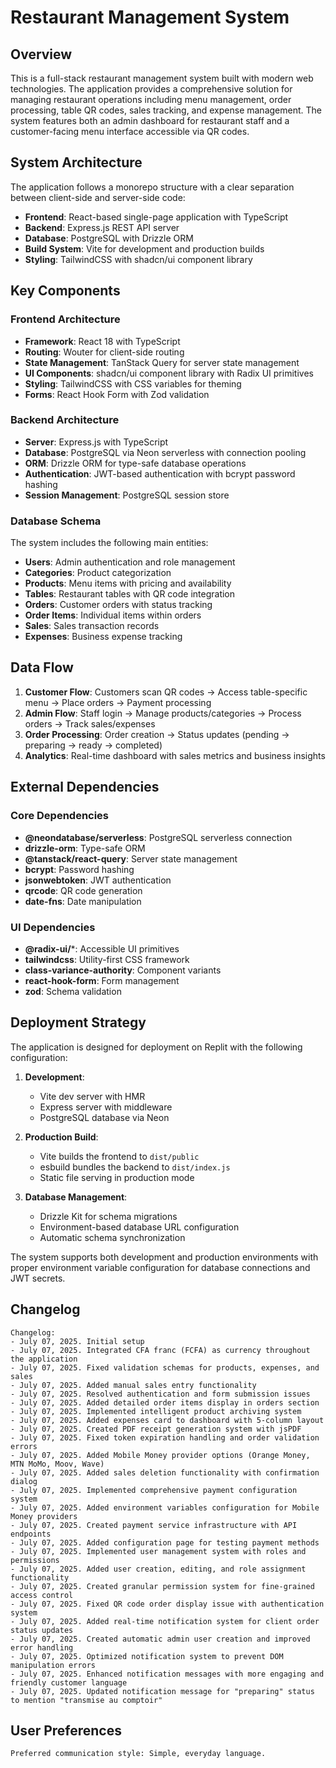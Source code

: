 # Restaurant Management System

## Overview

This is a full-stack restaurant management system built with modern web technologies. The application provides a comprehensive solution for managing restaurant operations including menu management, order processing, table QR codes, sales tracking, and expense management. The system features both an admin dashboard for restaurant staff and a customer-facing menu interface accessible via QR codes.

## System Architecture

The application follows a monorepo structure with a clear separation between client-side and server-side code:

- **Frontend**: React-based single-page application with TypeScript
- **Backend**: Express.js REST API server
- **Database**: PostgreSQL with Drizzle ORM
- **Build System**: Vite for development and production builds
- **Styling**: TailwindCSS with shadcn/ui component library

## Key Components

### Frontend Architecture
- **Framework**: React 18 with TypeScript
- **Routing**: Wouter for client-side routing
- **State Management**: TanStack Query for server state management
- **UI Components**: shadcn/ui component library with Radix UI primitives
- **Styling**: TailwindCSS with CSS variables for theming
- **Forms**: React Hook Form with Zod validation

### Backend Architecture
- **Server**: Express.js with TypeScript
- **Database**: PostgreSQL via Neon serverless with connection pooling
- **ORM**: Drizzle ORM for type-safe database operations
- **Authentication**: JWT-based authentication with bcrypt password hashing
- **Session Management**: PostgreSQL session store

### Database Schema
The system includes the following main entities:
- **Users**: Admin authentication and role management
- **Categories**: Product categorization
- **Products**: Menu items with pricing and availability
- **Tables**: Restaurant tables with QR code integration
- **Orders**: Customer orders with status tracking
- **Order Items**: Individual items within orders
- **Sales**: Sales transaction records
- **Expenses**: Business expense tracking

## Data Flow

1. **Customer Flow**: Customers scan QR codes → Access table-specific menu → Place orders → Payment processing
2. **Admin Flow**: Staff login → Manage products/categories → Process orders → Track sales/expenses
3. **Order Processing**: Order creation → Status updates (pending → preparing → ready → completed)
4. **Analytics**: Real-time dashboard with sales metrics and business insights

## External Dependencies

### Core Dependencies
- **@neondatabase/serverless**: PostgreSQL serverless connection
- **drizzle-orm**: Type-safe ORM
- **@tanstack/react-query**: Server state management
- **bcrypt**: Password hashing
- **jsonwebtoken**: JWT authentication
- **qrcode**: QR code generation
- **date-fns**: Date manipulation

### UI Dependencies
- **@radix-ui/***: Accessible UI primitives
- **tailwindcss**: Utility-first CSS framework
- **class-variance-authority**: Component variants
- **react-hook-form**: Form management
- **zod**: Schema validation

## Deployment Strategy

The application is designed for deployment on Replit with the following configuration:

1. **Development**: 
   - Vite dev server with HMR
   - Express server with middleware
   - PostgreSQL database via Neon

2. **Production Build**:
   - Vite builds the frontend to `dist/public`
   - esbuild bundles the backend to `dist/index.js`
   - Static file serving in production mode

3. **Database Management**:
   - Drizzle Kit for schema migrations
   - Environment-based database URL configuration
   - Automatic schema synchronization

The system supports both development and production environments with proper environment variable configuration for database connections and JWT secrets.

## Changelog
```
Changelog:
- July 07, 2025. Initial setup
- July 07, 2025. Integrated CFA franc (FCFA) as currency throughout the application
- July 07, 2025. Fixed validation schemas for products, expenses, and sales
- July 07, 2025. Added manual sales entry functionality
- July 07, 2025. Resolved authentication and form submission issues
- July 07, 2025. Added detailed order items display in orders section
- July 07, 2025. Implemented intelligent product archiving system
- July 07, 2025. Added expenses card to dashboard with 5-column layout
- July 07, 2025. Created PDF receipt generation system with jsPDF
- July 07, 2025. Fixed token expiration handling and order validation errors
- July 07, 2025. Added Mobile Money provider options (Orange Money, MTN MoMo, Moov, Wave)
- July 07, 2025. Added sales deletion functionality with confirmation dialog
- July 07, 2025. Implemented comprehensive payment configuration system
- July 07, 2025. Added environment variables configuration for Mobile Money providers
- July 07, 2025. Created payment service infrastructure with API endpoints
- July 07, 2025. Added configuration page for testing payment methods
- July 07, 2025. Implemented user management system with roles and permissions
- July 07, 2025. Added user creation, editing, and role assignment functionality
- July 07, 2025. Created granular permission system for fine-grained access control
- July 07, 2025. Fixed QR code order display issue with authentication system
- July 07, 2025. Added real-time notification system for client order status updates
- July 07, 2025. Created automatic admin user creation and improved error handling
- July 07, 2025. Optimized notification system to prevent DOM manipulation errors
- July 07, 2025. Enhanced notification messages with more engaging and friendly customer language
- July 07, 2025. Updated notification message for "preparing" status to mention "transmise au comptoir"
```

## User Preferences
```
Preferred communication style: Simple, everyday language.
```